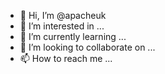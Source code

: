 - 👋 Hi, I’m @apacheuk
- 👀 I’m interested in ...
- 🌱 I’m currently learning ...
- 💞️ I’m looking to collaborate on ...
- 📫 How to reach me ...

<!---
apacheuk/apacheuk is a ✨ special ✨ repository because its `README.md` (this file) appears on your GitHub profile.
You can click the Preview link to take a look at your changes.
--->

